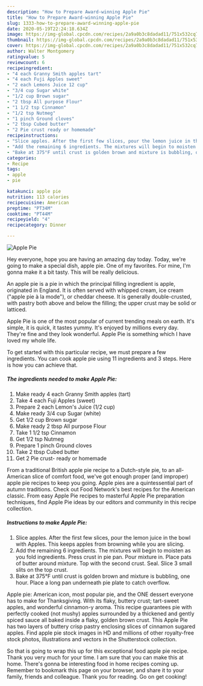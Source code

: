 ```yaml
---
description: "How to Prepare Award-winning Apple Pie"
title: "How to Prepare Award-winning Apple Pie"
slug: 1333-how-to-prepare-award-winning-apple-pie
date: 2020-05-19T22:24:18.634Z
image: https://img-global.cpcdn.com/recipes/2a9a0b3c8dadad11/751x532cq70/apple-pie-recipe-main-photo.jpg
thumbnail: https://img-global.cpcdn.com/recipes/2a9a0b3c8dadad11/751x532cq70/apple-pie-recipe-main-photo.jpg
cover: https://img-global.cpcdn.com/recipes/2a9a0b3c8dadad11/751x532cq70/apple-pie-recipe-main-photo.jpg
author: Walter Montgomery
ratingvalue: 5
reviewcount: 6
recipeingredient:
- "4 each Granny Smith apples tart"
- "4 each Fuji Apples sweet"
- "2 each Lemons Juice 12 cup"
- "3/4 cup Sugar white"
- "1/2 cup Brown sugar"
- "2 tbsp All purpose Flour"
- "1 1/2 tsp Cinnamon"
- "1/2 tsp Nutmeg"
- "1 pinch Ground cloves"
- "2 tbsp Cubed butter"
- "2 Pie crust ready or homemade"
recipeinstructions:
- "Slice apples. After the first few slices, pour the lemon juice in the bowl with Apples. This keeps apples from browning while you are slicing."
- "Add the remaining 6 ingredients. The mixtures will begin to moisten as you fold ingredients. Press crust in pie pan. Pour mixture in. Place pats of butter around mixture. Top with the second crust. Seal. Slice 3 small slits on the top crust."
- "Bake at 375°F until crust is golden brown and mixture is bubbling, one hour. Place a long pan underneath pie plate to catch overflow."
categories:
- Recipe
tags:
- apple
- pie

katakunci: apple pie 
nutrition: 113 calories
recipecuisine: American
preptime: "PT34M"
cooktime: "PT44M"
recipeyield: "4"
recipecategory: Dinner

---
```



![Apple Pie](https://img-global.cpcdn.com/recipes/2a9a0b3c8dadad11/751x532cq70/apple-pie-recipe-main-photo.jpg)

Hey everyone, hope you are having an amazing day today. Today, we're going to make a special dish, apple pie. One of my favorites. For mine, I'm gonna make it a bit tasty. This will be really delicious.

An apple pie is a pie in which the principal filling ingredient is apple, originated in England. It is often served with whipped cream, ice cream (&#34;apple pie à la mode&#34;), or cheddar cheese. It is generally double-crusted, with pastry both above and below the filling; the upper crust may be solid or latticed.

Apple Pie is one of the most popular of current trending meals on earth. It's simple, it is quick, it tastes yummy. It's enjoyed by millions every day. They're fine and they look wonderful. Apple Pie is something which I have loved my whole life.


To get started with this particular recipe, we must prepare a few ingredients. You can cook apple pie using 11 ingredients and 3 steps. Here is how you can achieve that.

<!--inarticleads1-->

##### The ingredients needed to make Apple Pie:

1. Make ready 4 each Granny Smith apples (tart)
1. Take 4 each Fuji Apples (sweet)
1. Prepare 2 each Lemon&#39;s Juice (1/2 cup)
1. Make ready 3/4 cup Sugar (white)
1. Get 1/2 cup Brown sugar
1. Make ready 2 tbsp All purpose Flour
1. Take 1 1/2 tsp Cinnamon
1. Get 1/2 tsp Nutmeg
1. Prepare 1 pinch Ground cloves
1. Take 2 tbsp Cubed butter
1. Get 2 Pie crust- ready or homemade


From a traditional British apple pie recipe to a Dutch-style pie, to an all-American slice of comfort food, we&#39;ve got enough proper (and improper) apple pie recipes to keep you going. Apple pies are a quintessential part of autumn traditions. Check out Food Network&#39;s best recipes for the American classic. From easy Apple Pie recipes to masterful Apple Pie preparation techniques, find Apple Pie ideas by our editors and community in this recipe collection. 

<!--inarticleads2-->

##### Instructions to make Apple Pie:

1. Slice apples. After the first few slices, pour the lemon juice in the bowl with Apples. This keeps apples from browning while you are slicing.
1. Add the remaining 6 ingredients. The mixtures will begin to moisten as you fold ingredients. Press crust in pie pan. Pour mixture in. Place pats of butter around mixture. Top with the second crust. Seal. Slice 3 small slits on the top crust.
1. Bake at 375°F until crust is golden brown and mixture is bubbling, one hour. Place a long pan underneath pie plate to catch overflow.


Apple pie: American icon, most popular pie, and the ONE dessert everyone has to make for Thanksgiving. With its flaky, buttery crust; tart-sweet apples, and wonderful cinnamon-y aroma. This recipe guarantees pie with perfectly cooked (not mushy) apples surrounded by a thickened and gently spiced sauce all baked inside a flaky, golden brown crust. This Apple Pie has two layers of buttery crisp pastry enclosing slices of cinnamon sugared apples. Find apple pie stock images in HD and millions of other royalty-free stock photos, illustrations and vectors in the Shutterstock collection. 

So that is going to wrap this up for this exceptional food apple pie recipe. Thank you very much for your time. I am sure that you can make this at home. There's gonna be interesting food in home recipes coming up. Remember to bookmark this page on your browser, and share it to your family, friends and colleague. Thank you for reading. Go on get cooking!
